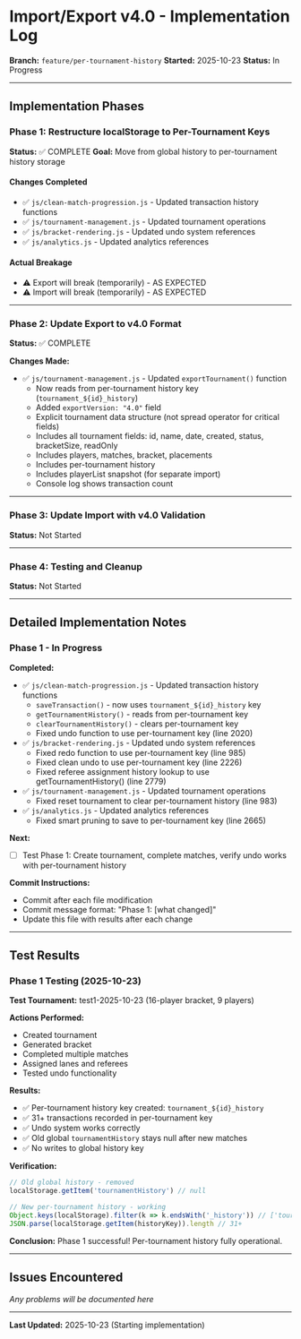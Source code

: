 # Import/Export v4.0 - Implementation Log

**Branch:** `feature/per-tournament-history`
**Started:** 2025-10-23
**Status:** In Progress

---

## Implementation Phases

### Phase 1: Restructure localStorage to Per-Tournament Keys
**Status:** ✅ COMPLETE
**Goal:** Move from global history to per-tournament history storage

#### Changes Completed
- ✅ `js/clean-match-progression.js` - Updated transaction history functions
- ✅ `js/tournament-management.js` - Updated tournament operations
- ✅ `js/bracket-rendering.js` - Updated undo system references
- ✅ `js/analytics.js` - Updated analytics references

#### Actual Breakage
- ⚠️ Export will break (temporarily) - AS EXPECTED
- ⚠️ Import will break (temporarily) - AS EXPECTED

---

### Phase 2: Update Export to v4.0 Format
**Status:** ✅ COMPLETE

**Changes Made:**
- ✅ `js/tournament-management.js` - Updated `exportTournament()` function
  - Now reads from per-tournament history key (`tournament_${id}_history`)
  - Added `exportVersion: "4.0"` field
  - Explicit tournament data structure (not spread operator for critical fields)
  - Includes all tournament fields: id, name, date, created, status, bracketSize, readOnly
  - Includes players, matches, bracket, placements
  - Includes per-tournament history
  - Includes playerList snapshot (for separate import)
  - Console log shows transaction count

---

### Phase 3: Update Import with v4.0 Validation
**Status:** Not Started

---

### Phase 4: Testing and Cleanup
**Status:** Not Started

---

## Detailed Implementation Notes

### Phase 1 - In Progress

**Completed:**
- ✅ `js/clean-match-progression.js` - Updated transaction history functions
  - `saveTransaction()` - now uses `tournament_${id}_history` key
  - `getTournamentHistory()` - reads from per-tournament key
  - `clearTournamentHistory()` - clears per-tournament key
  - Fixed undo function to use per-tournament key (line 2020)
- ✅ `js/bracket-rendering.js` - Updated undo system references
  - Fixed redo function to use per-tournament key (line 985)
  - Fixed clean undo to use per-tournament key (line 2226)
  - Fixed referee assignment history lookup to use getTournamentHistory() (line 2779)
- ✅ `js/tournament-management.js` - Updated tournament operations
  - Fixed reset tournament to clear per-tournament history (line 983)
- ✅ `js/analytics.js` - Updated analytics references
  - Fixed smart pruning to save to per-tournament key (line 2665)

**Next:**
- [ ] Test Phase 1: Create tournament, complete matches, verify undo works with per-tournament history

**Commit Instructions:**
- Commit after each file modification
- Commit message format: "Phase 1: [what changed]"
- Update this file with results after each change

---

## Test Results

### Phase 1 Testing (2025-10-23)

**Test Tournament:** test1-2025-10-23 (16-player bracket, 9 players)

**Actions Performed:**
- Created tournament
- Generated bracket
- Completed multiple matches
- Assigned lanes and referees
- Tested undo functionality

**Results:**
- ✅ Per-tournament history key created: `tournament_${id}_history`
- ✅ 31+ transactions recorded in per-tournament key
- ✅ Undo system works correctly
- ✅ Old global `tournamentHistory` stays null after new matches
- ✅ No writes to global history key

**Verification:**
```javascript
// Old global history - removed
localStorage.getItem('tournamentHistory') // null

// New per-tournament history - working
Object.keys(localStorage).filter(k => k.endsWith('_history')) // ['tournament_1729707600000_history']
JSON.parse(localStorage.getItem(historyKey)).length // 31+
```

**Conclusion:** Phase 1 successful! Per-tournament history fully operational.

---

## Issues Encountered

*Any problems will be documented here*

---

**Last Updated:** 2025-10-23 (Starting implementation)
